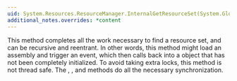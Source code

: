 ```yaml
---
uid: System.Resources.ResourceManager.InternalGetResourceSet(System.Globalization.CultureInfo,System.Boolean,System.Boolean)
additional_notes.overrides: *content
---
```


<p>This method completes all the work necessary to find a resource set, and can be recursive and reentrant. In other words, this method might load an assembly and trigger an <xref href="System.AppDomain.AssemblyLoad"></xref> event, which then calls back into a <xref href="System.Resources.ResourceManager"></xref> object that has not been completely initialized. To avoid taking extra locks, this method is not thread safe. The <xref href="System.Resources.ResourceManager.GetResourceSet(System.Globalization.CultureInfo,System.Boolean,System.Boolean)"></xref>, <xref href="System.Resources.ResourceManager.GetString(System.String)"></xref>, and <xref href="System.Resources.ResourceManager.GetObject(System.String)"></xref> methods do all the necessary synchronization.</p>


